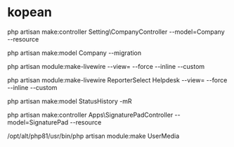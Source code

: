 # kopean

php artisan make:controller Setting\\CompanyController --model=Company --resource


php artisan make:model Company --migration


php artisan module:make-livewire <Component> <Module> --view= --force --inline --custom

php artisan module:make-livewire ReporterSelect Helpdesk --view= --force --inline --custom


php artisan make:model StatusHistory -mR

php artisan make:controller Apps\\SignaturePadController --model=SignaturePad --resource

/opt/alt/php81/usr/bin/php artisan module:make UserMedia
